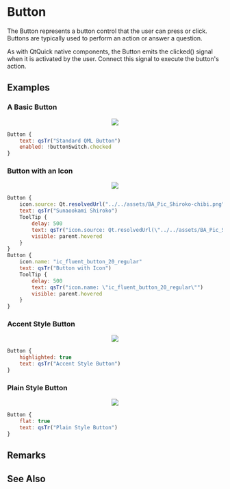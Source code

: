 # Button

The Button represents a button control that the user can press or click. Buttons are typically used to perform an action or answer a question.

As with QtQuick native components, the Button emits the clicked() signal when it is activated by the user. Connect this signal to execute the button's action.

## Examples

### A Basic Button

<div align="center">
<img src="/assets/images/BasicInput/Button/Button.png">
</div>

```qml
Button {
    text: qsTr("Standard QML Button")
    enabled: !buttonSwitch.checked
}
```

### Button with an Icon

<div align="center">
<img src="/assets/images/BasicInput/Button/IconButton.png">
</div>

```qml
Button {
    icon.source: Qt.resolvedUrl("../../assets/BA_Pic_Shiroko-chibi.png")
    text: qsTr("Sunaookami Shiroko")
    ToolTip {
        delay: 500
        text: qsTr("icon.source: Qt.resolvedUrl(\"../../assets/BA_Pic_Shiroko-chibi.png\")")
        visible: parent.hovered
    }
}
Button {
    icon.name: "ic_fluent_button_20_regular"
    text: qsTr("Button with Icon")
    ToolTip {
        delay: 500
        text: qsTr("icon.name: \"ic_fluent_button_20_regular\"")
        visible: parent.hovered
    }
}
```

### Accent Style Button

<div align="center">
<img src="/assets/images/BasicInput/Button/AccentStyleButton.png">
</div>

```qml
Button {
    highlighted: true
    text: qsTr("Accent Style Button")
}
```

### Plain Style Button

<div align="center">
<img src="/assets/images/BasicInput/Button/PlainStyleButton.png">
</div>

```qml
Button {
    flat: true
    text: qsTr("Plain Style Button")
}
```

## Remarks

## See Also
